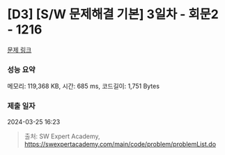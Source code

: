 # [D3] [S/W 문제해결 기본] 3일차 - 회문2 - 1216 

[문제 링크](https://swexpertacademy.com/main/code/problem/problemDetail.do?contestProbId=AV14Rq5aABUCFAYi) 

### 성능 요약

메모리: 119,368 KB, 시간: 685 ms, 코드길이: 1,751 Bytes

### 제출 일자

2024-03-25 16:23



> 출처: SW Expert Academy, https://swexpertacademy.com/main/code/problem/problemList.do